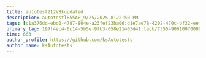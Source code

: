 ```yaml
---
title: autotest212V8kupdated
description: autotestl855AP_9/25/2025 8:22:50 PM
tags: [c1a376dd-ebd0-4787-804e-a23fef23ba06:d1e7ae78-4202-470c-bf32-eef58f395288/9fa7ee94-dd61-4dcb-bd6f-d6fce4c53cf5]
primary_tag: 197f4ec4-6c14-5b5e-9fb3-058e21403d41:tech/73554900100700000996/67838200100800006287
time: 663
author_profile: https://github.com/ksAutotests
author_name: ksAutotests
---
```

